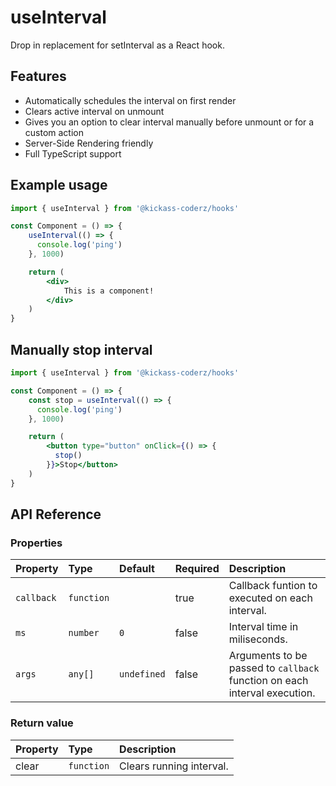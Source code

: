# useInterval

Drop in replacement for setInterval as a React hook.

## Features

- Automatically schedules the interval on first render
- Clears active interval on unmount
- Gives you an option to clear interval manually before unmount or for a custom action
- Server-Side Rendering friendly
- Full TypeScript support

## Example usage

```jsx
import { useInterval } from '@kickass-coderz/hooks'

const Component = () => {
    useInterval(() => {
      console.log('ping')
    }, 1000)

    return (
        <div>
            This is a component!
        </div>
    )
}
```

## Manually stop interval

```jsx
import { useInterval } from '@kickass-coderz/hooks'

const Component = () => {
    const stop = useInterval(() => {
      console.log('ping')
    }, 1000)

    return (
        <button type="button" onClick={() => {
          stop()
        }}>Stop</button>
    )
}
```

## API Reference

### Properties

| Property   | Type       | Default     | Required | Description                                                               |
| :--------- | :--------- | :---------- | :------- | :------------------------------------------------------------------------ |
| `callback` | `function` |             | true     | Callback funtion to executed on each interval.                            |
| `ms`       | `number`   | `0`         | false    | Interval time in miliseconds.                                             |
| `args`     | `any[]`    | `undefined` | false    | Arguments to be passed to `callback` function on each interval execution. |

### Return value

| Property | Type       | Description              |
| :------- | :--------- | :----------------------- |
| clear    | `function` | Clears running interval. |
